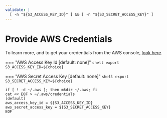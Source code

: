 ```yaml
---
validate: |
  [ -n "${S3_ACCESS_KEY_ID}" ] && [ -n "${S3_SECRET_ACCESS_KEY}" ]
---
```


# Provide AWS Credentials

To learn more, and to get your credentials from the AWS console, [look
here](https://docs.aws.amazon.com/general/latest/gr/aws-sec-cred-types.html).

=== "AWS Access Key Id [default: none]"
    ```shell
    export S3_ACCESS_KEY_ID=${choice}
    ```
    
=== "AWS Secret Access Key [default: none]"
    ```shell
    export S3_SECRET_ACCESS_KEY=${choice}
    ```

```shell
if [ ! -d ~/.aws ]; then mkdir ~/.aws; fi
cat << EOF > ~/.aws/credentials
[default]
aws_access_key_id = ${S3_ACCESS_KEY_ID}
aws_secret_access_key = ${S3_SECRET_ACCESS_KEY}
EOF
```

